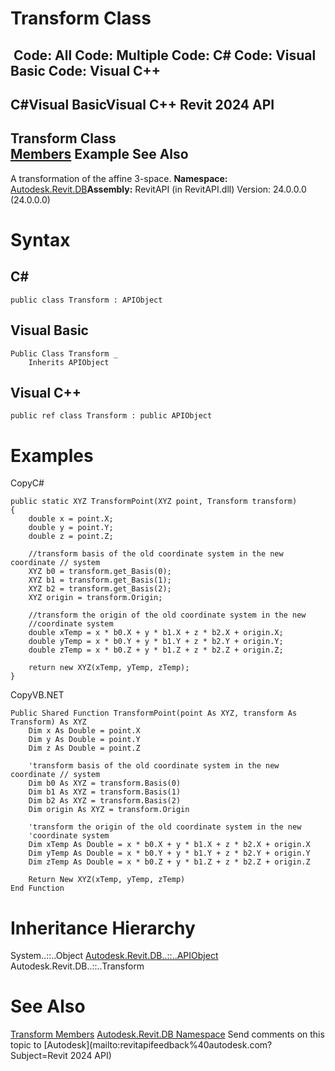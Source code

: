 # Transform Class

﻿
 Code: All Code: Multiple Code: C# Code: Visual Basic Code: Visual C++   
---  
C#Visual BasicVisual C++
Revit 2024 API  
---  
Transform Class  
[Members](4b4da773-425c-bfbc-228e-d0a658c68ab2.md "Transform Members") Example See Also  
---  
A transformation of the affine 3-space.
**Namespace:** [Autodesk.Revit.DB](87546ba7-461b-c646-cbb1-2cb8f5bff8b2.md "Autodesk.Revit.DB Namespace")**Assembly:** RevitAPI (in RevitAPI.dll) Version: 24.0.0.0 (24.0.0.0)
# Syntax
C#  
---  
```text
public class Transform : APIObject
```
  
Visual Basic  
---  
```text
Public Class Transform _
	Inherits APIObject
```
  
Visual C++  
---  
```text
public ref class Transform : public APIObject
```
  
# Examples
CopyC#
```text
public static XYZ TransformPoint(XYZ point, Transform transform)
{
    double x = point.X;
    double y = point.Y;
    double z = point.Z;

    //transform basis of the old coordinate system in the new coordinate // system
    XYZ b0 = transform.get_Basis(0);
    XYZ b1 = transform.get_Basis(1);
    XYZ b2 = transform.get_Basis(2);
    XYZ origin = transform.Origin;

    //transform the origin of the old coordinate system in the new 
    //coordinate system
    double xTemp = x * b0.X + y * b1.X + z * b2.X + origin.X;
    double yTemp = x * b0.Y + y * b1.Y + z * b2.Y + origin.Y;
    double zTemp = x * b0.Z + y * b1.Z + z * b2.Z + origin.Z;

    return new XYZ(xTemp, yTemp, zTemp);
}
```

CopyVB.NET
```text
Public Shared Function TransformPoint(point As XYZ, transform As Transform) As XYZ
    Dim x As Double = point.X
    Dim y As Double = point.Y
    Dim z As Double = point.Z

    'transform basis of the old coordinate system in the new coordinate // system
    Dim b0 As XYZ = transform.Basis(0)
    Dim b1 As XYZ = transform.Basis(1)
    Dim b2 As XYZ = transform.Basis(2)
    Dim origin As XYZ = transform.Origin

    'transform the origin of the old coordinate system in the new 
    'coordinate system
    Dim xTemp As Double = x * b0.X + y * b1.X + z * b2.X + origin.X
    Dim yTemp As Double = x * b0.Y + y * b1.Y + z * b2.Y + origin.Y
    Dim zTemp As Double = x * b0.Z + y * b1.Z + z * b2.Z + origin.Z

    Return New XYZ(xTemp, yTemp, zTemp)
End Function
```

# Inheritance Hierarchy
System..::..Object [Autodesk.Revit.DB..::..APIObject](beb86ef5-39ad-3f0d-0cd9-0c929387a2bb.md "APIObject Class") Autodesk.Revit.DB..::..Transform
# See Also
[Transform Members](4b4da773-425c-bfbc-228e-d0a658c68ab2.md "Transform Members")
[Autodesk.Revit.DB Namespace](87546ba7-461b-c646-cbb1-2cb8f5bff8b2.md "Autodesk.Revit.DB Namespace")
Send comments on this topic to [Autodesk](mailto:revitapifeedback%40autodesk.com?Subject=Revit 2024 API)